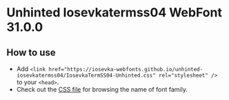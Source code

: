 # Unhinted Iosevkatermss04 WebFont 31.0.0

## How to use

- Add `<link href="https://iosevka-webfonts.github.io/unhinted-iosevkatermss04/IosevkaTermSS04-Unhinted.css" rel="stylesheet" />` to your `<head>`.
- Check out the [CSS file](./IosevkaTermSS04-Unhinted.css) for browsing the name of font family.
